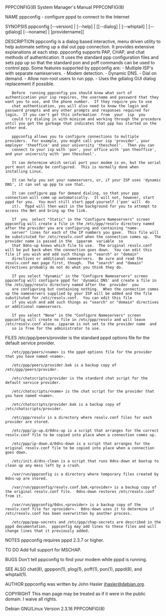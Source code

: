 PPPCONFIG(8)                                                                            System Manager's Manual                                                                           PPPCONFIG(8)

NAME
       pppconfig - configure pppd to connect to the Internet

SYNOPSIS
       pppconfig [--version] | [--help] | [[--dialog] | [--whiptail] | [--gdialog] [--noname] | [providername]]

DESCRIPTION
       pppconfig  is a dialog based interactive, menu driven utility to help automate setting up a dial out ppp connection.  It provides extensive explanations at each step.  pppconfig supports PAP,
       CHAP, and chat methods of authentication.  It uses the standard ppp configuration files and sets ppp up so that the standard pon and poff commands can be used to control ppp.   Some  features
       supported by pppconfig are:
       - Multiple ISP's with separate nameservers.
       - Modem detection.
       - Dynamic DNS.
       - Dial on demand.
       - Allow non-root users to run ppp.
       - Uses the gdialog GUI dialog replacement if possible.

       Before  running pppconfig you should know what sort of authentication your isp requires, the username and password that they want you to use, and the phone number.  If they require you to use
       chat authentication, you will also need to know the login and password prompts and any other prompts and responses required for login.  If you can't get this information  from  your  isp  you
       could try dialing in with minicom and working through the procedure until you get the garbage that indicates that ppp has started on the other end.

       pppconfig allows you to configure connections to multiple providers.  For example, you might call your isp 'provider', your employer 'theoffice' and your university 'theschool'.  Then you can
       connect to your isp with 'pon', your office with 'pon theoffice', and your university with 'pon theschool'.

       It can determine which serial port your modem is on, but the serial port must already be configured.  This is normally done when installing Linux.

       It can help you set your nameservers, or, if your ISP uses 'dynamic DNS', it can set up ppp to use that.

       It can configure ppp for demand dialing, so that your ppp connection will come up automatically.  It will not, however, start pppd for you.  You must still start pppd yourself ('pon' will  do
       it).  Pppd will then wait in the background for you to attempt to access the Net and bring up the link.

       If  you  select "Static" in the "Configure Nameservers" screen pppconfig will create a file in the /etc/ppp/resolv directory named after the provider you are configuring and containing "name‐
       server" lines for each of the IP numbers you gave.  This file will be substituted for /etc/resolv.conf when the connection comes up.  The provider name is passed in the  ipparam  variable  so
       that 0dns-up knows which file to use.  The original resolv.conf will be put back when the connection goes down.  You can edit this file if you wish and add such things as "search" or "domain"
       directives or additional nameservers.  Be sure and read the resolv.conf man page first, though.  The "search" and "domain" directives probably do not do what you think they do.

       If you select "dynamic" in the "Configure Nameservers" screen pppconfig will configure pppd for 'dynamic DNS' and create a file in the /etc/ppp/resolv directory named after the  provider  you
       are configuring but containing nothing.  When the connection comes up the nameservers supplied by your ISP will be added and the file substituted for /etc/resolv.conf.  You can edit this file
       if you wish and add such things as "search" or "domain" directives or additional nameservers.

       If you select "None" in the "Configure Nameservers" screen pppconfig will create no file in /etc/ppp/resolv and will leave /etc/resolv.conf alone. ipparam is not set to the provider name  and
       so is free for the administrator to use.

FILES
       /etc/ppp/peers/provider is the standard pppd options file for the default service provider.

       /etc/ppp/peers/<name> is the pppd options file for the provider that you have named <name>.

       /etc/ppp/peers/provider.bak is a backup copy of /etc/ppp/peers/provider.

       /etc/chatscripts/provider is the standard chat script for the default service provider.

       /etc/chatscripts/<name> is the chat script for the provider that you have named <name>.

       /etc/chatscripts/provider.bak is a backup copy of /etc/chatscripts/provider.

       /etc/ppp/resolv is a directory where resolv.conf files for each provider are stored.

       /etc/ppp/ip-up.d/0dns-up is a script that arranges for the correct resolv.conf file to be copied into place when a connection comes up.

       /etc/ppp/ip-down.d/0dns-down is a script that arranges for the original resolv.conf file to be copied into place when a connection goes down.

       /etc/init.d/dns-clean is a script that runs 0dns-down at bootup to clean up any mess left by a crash.

       /var/run/pppconfig is a directory where temporary files created by 0dns-up are stored.

       /var/run/pppconfig/resolv.conf.bak.<provider> is a backup copy of the original resolv.conf file.  0dns-down restores /etc/resolv.conf from it.

       /var/run/pppconfig/0dns.<provider> is a backup copy of the resolv.conf file for <provider>.  0dns-down uses it to determine if /etc/resolv.conf has been overwritten by another process.

       /etc/ppp/pap-secrets and /etc/ppp/chap-secrets are described in the pppd documentation.  pppconfig may add lines to these files and will change lines that it previously added.

NOTES
       pppconfig requires pppd 2.3.7 or higher.

TO DO
       Add full support for MSCHAP.

BUGS
       Don't tell pppconfig to find your modem while pppd is running.

SEE ALSO
       chat(8), gpppon(1), plog(1), poff(1), pon(1), pppd(8), and whiptail(1).

AUTHOR
       pppconfig was written by John Hasler <jhasler@debian.org>.

COPYRIGHT
       This man page may be treated as if it were in the public domain. I waive all rights.

Debian GNU/Linux                                                                            Version 2.3.16                                                                                PPPCONFIG(8)
